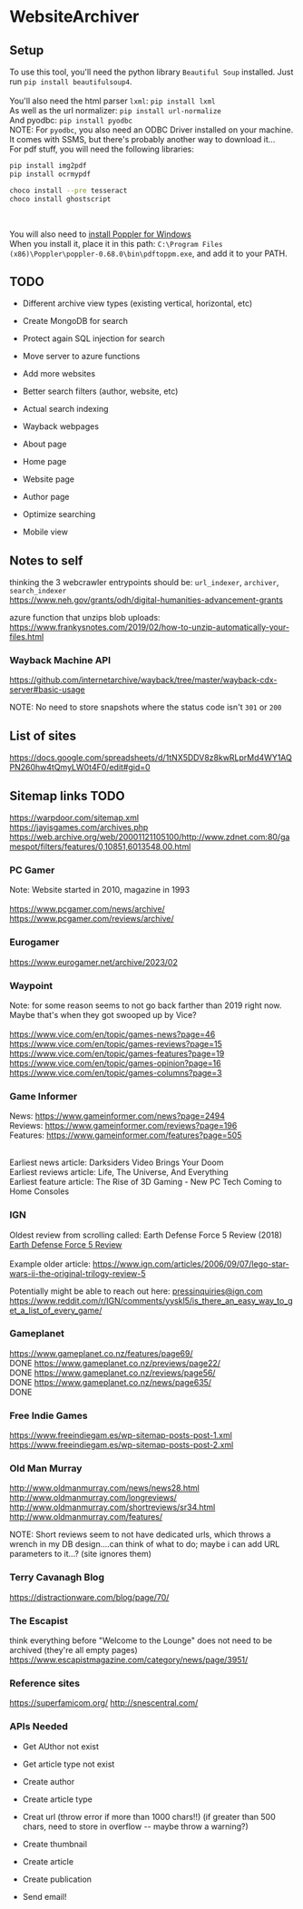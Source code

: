 # WebsiteArchiver

## Setup

To use this tool, you'll need the python library `Beautiful Soup` installed. Just run `pip install beautifulsoup4`.<br/><br/>
You'll also need the html parser `lxml`: `pip install lxml` <br/>
As well as the url normalizer: `pip install url-normalize` <br/>
And pyodbc: `pip install pyodbc`<br/>
NOTE: For `pyodbc`, you also need an ODBC Driver installed on your machine. It comes with SSMS, but there's probably another way to download it...<br/>
For pdf stuff, you will need the following libraries:<br/>
```bash
pip install img2pdf
pip install ocrmypdf

choco install --pre tesseract
choco install ghostscript
```
<br/>

You will also need to [install Poppler for Windows](https://blog.alivate.com.au/poppler-windows/) <br/>
When you install it, place it in this path: `C:\Program Files (x86)\Poppler\poppler-0.68.0\bin\pdftoppm.exe`, and add it to your PATH.


## TODO

- Different archive view types (existing vertical, horizontal, etc)

- Create MongoDB for search
- Protect again SQL injection for search

- Move server to azure functions
- Add more websites
- Better search filters (author, website, etc)
- Actual search indexing
- Wayback webpages

- About page
- Home page
- Website page
- Author page

- Optimize searching

- Mobile view



## Notes to self

thinking the 3 webcrawler entrypoints should be: `url_indexer`, `archiver`, `search_indexer` <br/>
https://www.neh.gov/grants/odh/digital-humanities-advancement-grants

azure function that unzips blob uploads:
https://www.frankysnotes.com/2019/02/how-to-unzip-automatically-your-files.html


### Wayback Machine API
https://github.com/internetarchive/wayback/tree/master/wayback-cdx-server#basic-usage

NOTE: No need to store snapshots where the status code isn't `301` or `200`


## List of sites
https://docs.google.com/spreadsheets/d/1tNX5DDV8z8kwRLprMd4WY1AQPN260hw4tQmyLW0t4F0/edit#gid=0


## Sitemap links TODO
https://warpdoor.com/sitemap.xml <br/>
https://jayisgames.com/archives.php <br/>
https://web.archive.org/web/20001121105100/http://www.zdnet.com:80/gamespot/filters/features/0,10851,6013548,00.html <br/>


### PC Gamer
Note: Website started in 2010, magazine in 1993 <br/>
 <br/>
https://www.pcgamer.com/news/archive/ <br/>
https://www.pcgamer.com/reviews/archive/ <br/>


### Eurogamer
https://www.eurogamer.net/archive/2023/02 <br/>


### Waypoint
Note: for some reason seems to not go back farther than 2019 right now. Maybe that's when they got swooped up by Vice? <br/>
 <br/>
https://www.vice.com/en/topic/games-news?page=46 <br/>
https://www.vice.com/en/topic/games-reviews?page=15 <br/>
https://www.vice.com/en/topic/games-features?page=19 <br/>
https://www.vice.com/en/topic/games-opinion?page=16 <br/>
https://www.vice.com/en/topic/games-columns?page=3 <br/>



### Game Informer
News: https://www.gameinformer.com/news?page=2494 <br/>
Reviews: https://www.gameinformer.com/reviews?page=196 <br/>
Features: https://www.gameinformer.com/features?page=505 <br/>

<br/>
Earliest news article: Darksiders Video Brings Your Doom <br/>
Earliest reviews article: Life, The Universe, And Everything <br/>
Earliest feature article: The Rise of 3D Gaming - New PC Tech Coming to Home Consoles <br/>



### IGN

Oldest review from scrolling called: Earth Defense Force 5 Review (2018) <br/>
[Earth Defense Force 5 Review](https://www.ign.com/articles/2018/12/07/earth-defense-force-5-review) <br/>
<br/>
Example older article: https://www.ign.com/articles/2006/09/07/lego-star-wars-ii-the-original-trilogy-review-5

Potentially might be able to reach out here: pressinquiries@ign.com
https://www.reddit.com/r/IGN/comments/yyskl5/is_there_an_easy_way_to_get_a_list_of_every_game/



### Gameplanet

https://www.gameplanet.co.nz/features/page69/ <br/> DONE
https://www.gameplanet.co.nz/previews/page22/ <br/> DONE
https://www.gameplanet.co.nz/reviews/page56/ <br/> DONE
https://www.gameplanet.co.nz/news/page635/ <br/> DONE


### Free Indie Games
https://www.freeindiegam.es/wp-sitemap-posts-post-1.xml
https://www.freeindiegam.es/wp-sitemap-posts-post-2.xml


### Old Man Murray
http://www.oldmanmurray.com/news/news28.html
http://www.oldmanmurray.com/longreviews/
http://www.oldmanmurray.com/shortreviews/sr34.html
http://www.oldmanmurray.com/features/

NOTE: Short reviews seem to not have dedicated urls, which throws a wrench in my DB design....can think of what to do; maybe i can add URL parameters to it...? (site ignores them)



### Terry Cavanagh Blog

https://distractionware.com/blog/page/70/


### The Escapist

think everything before "Welcome to the Lounge" does not need to be archived (they're all empty pages) <br/>
https://www.escapistmagazine.com/category/news/page/3951/


### Reference sites
https://superfamicom.org/
http://snescentral.com/


### APIs Needed
- Get AUthor not exist
- Get article type not exist

- Create author
- Create article type
- Creat url (throw error if more than 1000 chars!!) (if greater than 500 chars, need to store in overflow -- maybe throw a warning?)
- Create thumbnail
- Create article
- Create publication

- Send email!